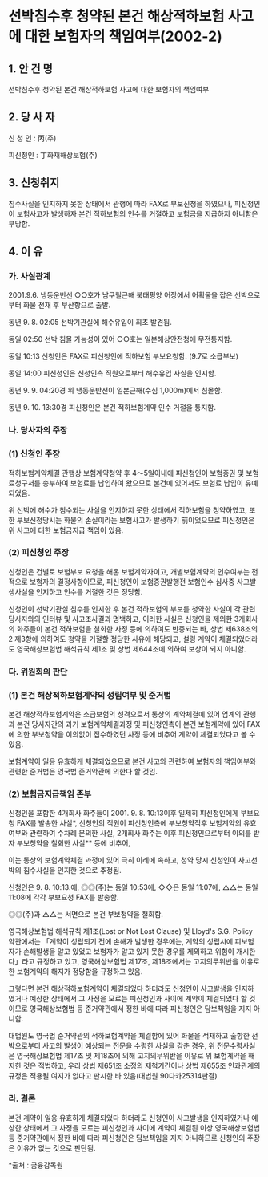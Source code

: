 # 선박침수후 청약된 본건 해상적하보험 사고에 대한 보험자의 책임여부(2002-2)


## 1. 안 건 명
선박침수후 청약된 본건 해상적하보험 사고에 대한 보험자의 책임여부

## 2. 당 사 자

신 청 인 : 丙(주)

피신청인 : 丁화재해상보험(주) 

## 3. 신청취지

침수사실을 인지하지 못한 상태에서 관행에 따라 FAX로 부보신청을 하였으나, 피신청인이 보험사고가 발생하자 본건 적하보험의 인수를 거절하고 보험금을 지급하지 아니함은 부당함.

## 4. 이   유
### 가. 사실관계

2001.9.6. 냉동운반선 ○○호가  남쿠릴근해 북태평양 어장에서 어획물을 잡은 선박으로부터 화물 전재 후 부산항으로 출발.

동년 9. 8. 02:05 선박기관실에 해수유입이 최초 발견됨.

동일 02:50 선박 침몰 가능성이 있어 ○○호는 일본해상안전청에 무전통지함.

동일 10:13 신청인은 FAX로 피신청인에 적하보험 부보요청함.
       (9.7로 소급부보)

동일 14:00 피신청인은 신청인측 직원으로부터 해수유입 사실을 인지함.

동년 9. 9. 04:20경 위 냉동운반선이 일본근해(수심 1,000m)에서 침몰함.

동년 9. 10. 13:30경 피신청인은 본건 적하보험계약 인수 거절을 통지함.

### 나. 당사자의 주장
### (1) 신청인 주장
적하보험계약체결 관행상 보험계약청약 후 4～5일이내에 피신청인이 보험증권 및 보험료청구서를 송부하여 보험료를 납입하여 왔으므로 본건에 있어서도 보험료 납입이 유예되었음.

위 선박에 해수가 침수되는 사실을 인지하지 못한 상태에서 적하보험을 청약하였고, 또한 부보신청당시는 화물의 손실이라는 보험사고가 발생하기 前이었으므로 피신청인은 위 사고에 대한 보험금지급 책임이 있음.

### (2) 피신청인 주장
신청인은 건별로 보험부보 요청을 해온 보험계약자이고, 개별보험계약의 인수여부는 전적으로 보험자의 결정사항이므로, 피신청인이 보험증권발행전 보험인수 심사중 사고발생사실을 인지하고 인수를 거절한 것은 정당함.

신청인이 선박기관실 침수를 인지한 후 본건 적하보험의 부보를 청약한 사실이 각 관련 당사자와의 인터뷰 및 사고조사결과 명백하고, 이러한 사실은 신청인을 제외한 3개회사의 화주들이 본건 적하보험을 철회한 사정 등에 의하여도 반증되는 바, 상법 제638조의2 제3항에 의하여도 청약을 거절할 정당한 사유에 해당되고, 설령 계약이 체결되었더라도 영국해상보험법 해석규칙 제1조 및 상법 제644조에 의하여 보상이 되지 아니함.

### 다. 위원회의 판단
### (1) 본건 해상적하보험계약의 성립여부 및 준거법
본건 해상적하보험계약은 소급보험의 성격으로서 통상의 계약체결에 있어 업계의 관행과 본건 당사자간의 과거 보험계약체결과정 및 피신청인측이 본건 보험계약에 있어 FAX에 의한 부보청약을 이의없이 접수하였던 사정 등에 비추어 계약이 체결되었다고 볼 수 있음.

보험계약이 일응 유효하게 체결되었으므로 본건 사고와 관련하여 보험자의 책임여부와 관련한 준거법은 영국법 준거약관에 의한다 할 것임.

### (2) 보험금지급책임 존부

신청인을 포함한 4개회사 화주들이 2001. 9. 8. 10:13이후 일제히 피신청인에게 부보요청 FAX를 발송한 사실*, 신청인의 직원이 피신청인측에 부보청약직후 보험계약의 유효여부와 관련하여 수차례 문의한 사실, 2개회사 화주는 이후 피신청인으로부터 이의를 받자 부보청약을 철회한 사실** 등에 비추어, 

이는 통상의 보험계약체결 과정에 있어 극히 이례에 속하고, 청약 당시 신청인이 사고선박의 침수사실을 인지한 것으로 추정됨.  

신청인은 9. 8. 10:13.에, ◎◎(주)는 동일 10:53에, ◇◇은 동일 11:07에, △△는 동일 11:08에 각각 부보요청 FAX를 발송함.  

◎◎(주)과 △△는 서면으로 본건 부보청약을 철회함. 

영국해상보험법 해석규칙 제1조(Lost or Not Lost Clause) 및 Lloyd's S.G. Policy 약관에서는 「계약이 성립되기 전에 손해가 발생한 경우에는, 계약의 성립시에 피보험자가 손해발생을 알고 있었고 보험자가 알고 있지 못한 경우를 제외하고 위험이 개시한다」라고 규정하고 있고, 영국해상보험법 제17조, 제18조에서는 고지의무위반을 이유로 한 보험계약의 해지가 정당함을 규정하고 있음. 

그렇다면 본건 해상적하보험계약이 체결되었다 하더라도 신청인이 사고발생을 인지하였거나 예상한 상태에서 그 사정을 모르는 피신청인과 사이에 계약이 체결되었다 할 것이므로 영국해상보험법 등 준거약관에서 정한 바에 따라 피신청인은 담보책임을 지지 아니함.

대법원도 영국법 준거약관의 적하보험계약을 체결함에 있어 화물을 적재하고 출항한 선박으로부터 사고의 발생이 예상되는 전문을 수령한 사실을 감춘 경우, 위 전문수령사실은 영국해상보험법 제17조 및 제18조에 의해 고지의무위반을 이유로 위 보험계약을 해지한 것은 적법하고, 우리 상법 제651조 소정의 제척기간이나 상법 제655조 인과관계의 규정은 적용될 여지가 없다고 판시한 바 있음(대법원 90다카25314판결)

### 라. 결론
본건 계약이 일응 유효하게 체결되었다 하더라도 신청인이 사고발생을 인지하였거나 예상한 상태에서 그 사정을 모르는 피신청인과 사이에 계약이 체결된 이상 영국해상보험법 등 준거약관에서 정한 바에 따라 피신청인은 담보책임을 지지 아니하므로 신청인의 주장은 이유가 없는 것으로 판단됨.

*출처 : 금융감독원
